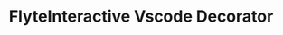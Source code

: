 ---
title: FlyteInteractive Vscode Decorator
weight: 1
variants: +flyte -serverless -byoc -selfmanaged
layout: py_example
example_file: /external/unionai-examples/flyte-integrations/external-service-backen-plugins/flyteinteractive_plugin/flyteinteractive_plugin/vscode.py
---